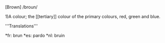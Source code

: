 [Brown]  /broun/

1)A colour; the [[tertiary]] colour of the primary colours, red, green and blue.

'''Translations'''

*fr: brun
*es: pardo
*nl: bruin
